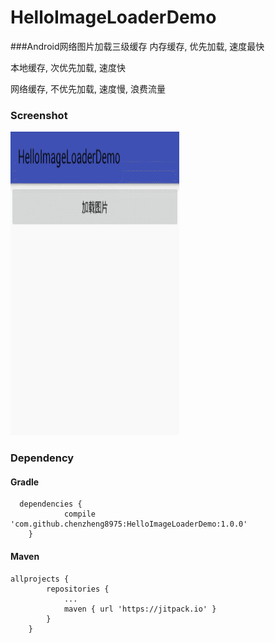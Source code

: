 # HelloImageLoaderDemo
###Android网络图片加载三级缓存
内存缓存, 优先加载, 速度最快

本地缓存, 次优先加载, 速度快

网络缓存, 不优先加载, 速度慢, 浪费流量

### Screenshot

<img src="https://raw.githubusercontent.com/chenzheng8975/HelloImageLoaderDemo/master/screenshots/1.gif" alt="screenshot" title="home" width="270" height="486" />

### Dependency

#### Gradle

```
  dependencies {
  	        compile 'com.github.chenzheng8975:HelloImageLoaderDemo:1.0.0'
  	}
```

#### Maven
```
allprojects {
		repositories {
			...
			maven { url 'https://jitpack.io' }
		}
	}
```
